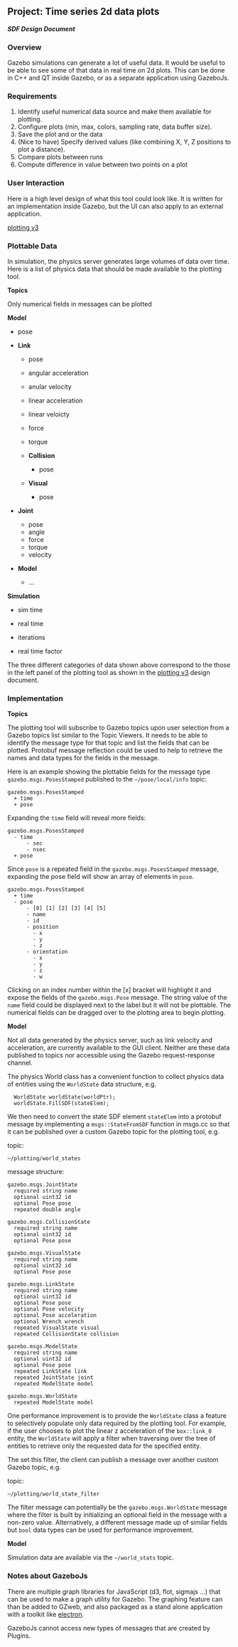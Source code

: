 ## Project: Time series 2d data plots
***SDF Design Document***

### Overview

Gazebo simulations can generate a lot of useful data. It would be useful to be
 able to see some of that data in real time on 2d plots. This can be done in
 C++ and QT inside Gazebo, or as a separate application using GazeboJs.

### Requirements

1. Identify useful numerical data source and make them available
 for plotting.
1. Configure plots (min, max, colors, sampling rate, data buffer size).
1. Save the plot and or the data
1. (Nice to have) Specify derived values (like combining X, Y, Z positions to plot a distance).
1. Compare plots between runs
1. Compute difference in value between two points on a plot

### User Interaction

Here is a high level design of what this tool could look like. It is written
 for an implementation inside Gazebo, but the UI can also apply to an external
 application.

[plotting v3](https://bitbucket.org/osrf/gazebo_design/raw/db9782356501878b0df60b396f9d54860cc7d28c/time_series_2d_plots/Plotting_v3.pdf)


### Plottable Data

In simulation, the physics server generates large volumes of data over time.
Here is a list of physics data that should be made available to the plotting
tool.

**Topics**

Only numerical fields in messages can be plotted

**Model**

  - pose

  - **Link**
    - pose
    - angular acceleration
    - anular velocity
    - linear acceleration
    - linear veloicty
    - force
    - torque

    - **Collision**
        - pose

    - **Visual**
        - pose

  - **Joint**
    - pose
    - angle
    - force
    - torque
    - velocity

  - **Model**
    - ...

**Simulation**

  - sim time

  - real time

  - iterations

  - real time factor

The three different categories of data shown above correspond to the those in
the left panel of the plotting tool as shown in the
[plotting v3](https://bitbucket.org/osrf/gazebo_design/raw/db9782356501878b0df60b396f9d54860cc7d28c/time_series_2d_plots/Plotting_v3.pdf)
design document.

### Implementation

**Topics**

The plotting tool will subscribe to Gazebo topics upon user selection from
a Gazebo topics list similar to the Topic Viewers. It needs to be able to
identify the message type for that topic and list the fields that can be
plotted. Protobuf message reflection could be used to help to retrieve the names
and data types for the fields in the message.

Here is an example showing the plottable fields for the message type
`gazebo.msgs.PosesStamped` published to the `~/pose/local/info` topic:

~~~
gazebo.msgs.PosesStamped
  + time
  + pose
~~~

Expanding the `time` field will reveal more fields:

~~~
gazebo.msgs.PosesStamped
  - time
      - sec
      - nsec
  + pose
~~~

Since `pose` is a repeated field in the `gazebo.msgs.PosesStamped` message,
expanding the pose field will show an array of elements in `pose`.

~~~
gazebo.msgs.PosesStamped
  + time
  - pose
      - [0] [1] [2] [3] [4] [5]
      - name
      - id
      - position
        - x
        - y
        - z
      - orientation
        - x
        - y
        - z
        - w
~~~

Clicking on an index number within the [x] bracket will highlight it and expose
the fields of the `gazebo.msgs.Pose` message. The string value of the `name`
field could be displayed next to the label but it will not be plottable. The
numerical fields can be dragged over to the plotting area to begin plotting.

**Model**

Not all data generated by the physics server, such as link velocity and
acceleration, are currently available to the GUI client. Neither are these data
published to topics nor accessible using the Gazebo request-response channel.

The physics World class has a convenient function to collect physics data of
entities using the `WorldState` data structure, e.g.

~~~
  WorldState worldState(worldPtr);
  worldState.FillSDF(stateElem);
~~~

We then need to convert the state SDF element `stateElem` into a protobuf
message by implementing a `msgs::StateFromSDF` function in msgs.cc so that it
can be published over a custom Gazebo topic for the plotting tool, e.g.

topic:

~~~
~/plotting/world_states
~~~

message structure:

~~~
gazebo.msgs.JointState
  required string name
  optional uint32 id
  optional Pose pose
  repeated double angle

gazebo.msgs.CollisionState
  required string name
  optional uint32 id
  optional Pose pose

gazebo.msgs.VisualState
  required string name
  optional uint32 id
  optional Pose pose

gazebo.msgs.LinkState
  required string name
  optional uint32 id
  optional Pose pose
  optional Pose velocity
  optional Pose acceleration
  optional Wrench wrench
  repeated VisualState visual
  repeated CollisionState collision

gazebo.msgs.ModelState
  required string name
  optional uint32 id
  optional Pose pose
  repeated LinkState link
  repeated JointState joint
  repeated ModelState model

gazebo.msgs.WorldState
  repeated ModelState model
~~~

One performance improvement is to provide the `WorldState` class a feature
to selectively populate only data required by the plotting tool. For example,
if the user chooses to plot the linear z acceleration of the
`box::link_0` entity, the `WorldState` will apply a filter when traversing
over the tree of entities to retrieve only the requested data for the specified
entity.

The set this filter, the client can publish a message over another custom
Gazebo topic, e.g.

topic:

~~~
~/plotting/world_state_filter
~~~

The filter message can potentially be the `gazebo.msgs.WorldState` message where
the filter is built by initializing an optional field in the message with a
non-zero value. Alternatively, a different message made up of similar fields
but `bool` data types can be used for performance improvement.

**Model**

Simulation data are available via the  `~/world_stats` topic.


### Notes about GazeboJs

There are multiple graph libraries for JavaScript (d3, flot, sigmajs ...) that
 can be used to make a graph utility for Gazebo. The graphing feature can than
 be added to GZweb, and also packaged as a stand alone application with a
 toolkit like [electron](https://github.com/atom/electron).

GazeboJs cannot access new types of messages that are created by Plugins.

